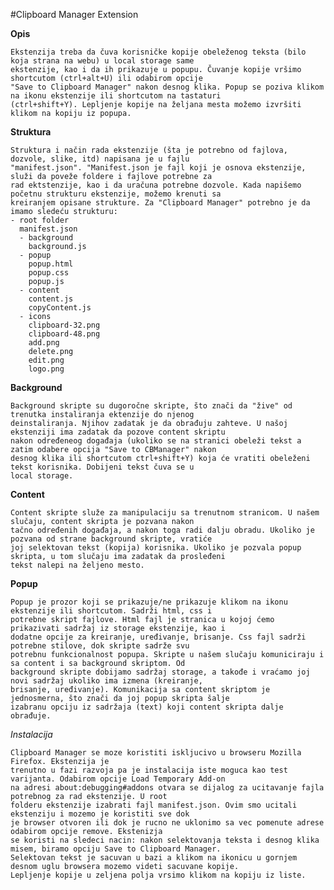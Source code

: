 #Clipboard Manager Extension

__Opis__
 
    Ekstenzija treba da čuva korisničke kopije obeleženog teksta (bilo koja strana na webu) u local storage same
    ekstenzije, kao i da ih prikazuje u popupu. Čuvanje kopije vršimo shortcutom (ctrl+alt+U) ili odabirom opcije
    "Save to Clipboard Manager" nakon desnog klika. Popup se poziva klikom na ikonu ekstenzije ili shortcutom na tastaturi
    (ctrl+shift+Y). Lepljenje kopije na željana mesta možemo izvršiti klikom na kopiju iz popupa.

__Struktura__

    Struktura i način rada ekstenzije (šta je potrebno od fajlova, dozvole, slike, itd) napisana je u fajlu
    "manifest.json". "Manifest.json je fajl koji je osnova ekstenzije, služi da poveže foldere i fajlove potrebne za
    rad ektstenzije, kao i da uračuna potrebne dozvole. Kada napišemo početnu strukturu ekstenzije, možemo krenuti sa
    kreiranjem opisane strukture. Za "Clipboard Manager" potrebno je da imamo sledeću strukturu:
    - root folder
      manifest.json
      - background
        background.js
      - popup
        popup.html
        popup.css
        popup.js
      - content
        content.js
        copyContent.js
      - icons
        clipboard-32.png
        clipboard-48.png
        add.png
        delete.png
        edit.png
        logo.png        
    
__Background__
    
    Background skripte su dugoročne skripte, što znači da "žive" od trenutka instaliranja ektenzije do njenog
    deinstaliranja. Njihov zadatak je da obrađuju zahteve. U našoj ekstenziji ima zadatak da pozove content skriptu
    nakon određeneog događaja (ukoliko se na stranici obeleži tekst a zatim odabere opcija "Save to CBManager" nakon
    desnog klika ili shortcutom ctrl+shift+Y) koja će vratiti obeleženi tekst korisnika. Dobijeni tekst čuva se u 
    local storage. 

__Content__
    
    Content skripte služe za manipulaciju sa trenutnom stranicom. U našem slučaju, content skripta je pozvana nakon
    tačno određenih događaja, a nakon toga radi dalju obradu. Ukoliko je pozvana od strane background skripte, vratiće
    joj selektovan tekst (kopija) korisnika. Ukoliko je pozvala popup skripta, u tom slučaju ima zadatak da prosleđeni
    tekst nalepi na željeno mesto.
        
__Popup__

    Popup je prozor koji se prikazuje/ne prikazuje klikom na ikonu ekstenzije ili shortcutom. Sadrži html, css i
    potrebne skript fajlove. Html fajl je stranica u kojoj ćemo prikazivati sadržaj iz storage ekstenzije, kao i
    dodatne opcije za kreiranje, uređivanje, brisanje. Css fajl sadrži potrebne stilove, dok skripte sadrže svu
    potrebnu funkcionalnost popupa. Skripte u našem slučaju komuniciraju i sa content i sa background skriptom. Od
    background skripte dobijamo sadržaj storage, a takođe i vraćamo joj novi sadržaj ukoliko ima izmena (kreiranje,
    brisanje, uređivanje). Komunikacija sa content skriptom je jednosmerna, što znači da joj popup skripta šalje
    izabranu opciju iz sadržaja (text) koji content skripta dalje obrađuje.       

_Instalacija_

    Clipboard Manager se moze koristiti iskljucivo u browseru Mozilla Firefox. Ekstenzija je
    trenutno u fazi razvoja pa je instalacija iste moguca kao test varijanta. Odabirom opcije Load Temporary Add-on
    na adresi about:debugging#addons otvara se dijalog za ucitavanje fajla potrebnog za rad ekstenzije. U root
    folderu ekstenzije izabrati fajl manifest.json. Ovim smo ucitali ekstenziju i mozemo je koristiti sve dok
    je browser otvoren ili dok je rucno ne uklonimo sa vec pomenute adrese odabirom opcije remove. Ekstenizja
    se koristi na sledeci nacin: nakon selektovanja teksta i desnog klika misem, biramo opciju Save to Clipboard Manager.
    Selektovan tekst je sacuvan u bazi a klikom na ikonicu u gornjem desnom uglu browsera mozemo videti sacuvane kopije.
    Lepljenje kopije u zeljena polja vrsimo klikom na kopiju iz liste.